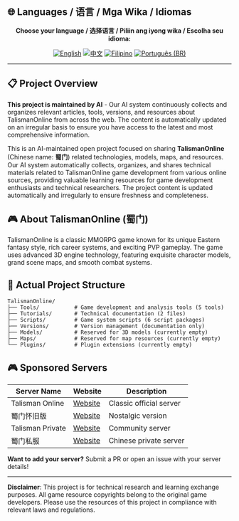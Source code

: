 ## 🌐 Languages / 语言 / Mga Wika / Idiomas

<div align="center">

**Choose your language / 选择语言 / Piliin ang iyong wika / Escolha seu idioma:**

[![English](https://img.shields.io/badge/English-EN-blue?style=flat-square)](README.md)
[![中文](https://img.shields.io/badge/中文-CN-red?style=flat-square)](README_CN.md)
[![Filipino](https://img.shields.io/badge/Filipino-PH-green?style=flat-square)](README_PH.md)
[![Português (BR)](https://img.shields.io/badge/Português%20(BR)-BR-yellow?style=flat-square)](README_PT_BR.md)

</div>

---

## 📋 Project Overview

**This project is maintained by AI** - Our AI system continuously collects and organizes relevant articles, tools, versions, and resources about TalismanOnline from across the web. The content is automatically updated on an irregular basis to ensure you have access to the latest and most comprehensive information.

This is an AI-maintained open project focused on sharing **TalismanOnline** (Chinese name: **蜀门**) related technologies, models, maps, and resources. Our AI system automatically collects, organizes, and shares technical materials related to TalismanOnline game development from various online sources, providing valuable learning resources for game development enthusiasts and technical researchers. The project content is updated automatically and irregularly to ensure freshness and completeness.

## 🎮 About TalismanOnline (蜀门)

TalismanOnline is a classic MMORPG game known for its unique Eastern fantasy style, rich career systems, and exciting PVP gameplay. The game uses advanced 3D engine technology, featuring exquisite character models, grand scene maps, and smooth combat systems.

## 📂 Actual Project Structure

```
TalismanOnline/
├── Tools/           # Game development and analysis tools (5 tools)
├── Tutorials/       # Technical documentation (2 files)
├── Scripts/         # Game system scripts (6 script packages)
├── Versions/        # Version management (documentation only)
├── Models/          # Reserved for 3D models (currently empty)
├── Maps/            # Reserved for map resources (currently empty)
└── Plugins/         # Plugin extensions (currently empty)
```

## 🎮 Sponsored Servers

| Server Name | Website | Description |
|-------------|---------|-------------|
| Talisman Online | [Website](https://example.com) | Classic official server |
| 蜀门怀旧版 | [Website](https://example.com) | Nostalgic version |
| Talisman Private | [Website](https://example.com) | Community server |
| 蜀门私服 | [Website](https://example.com) | Chinese private server |

**Want to add your server?** Submit a PR or open an issue with your server details!

---

**Disclaimer**: This project is for technical research and learning exchange purposes. All game resource copyrights belong to the original game developers. Please use the resources of this project in compliance with relevant laws and regulations.
